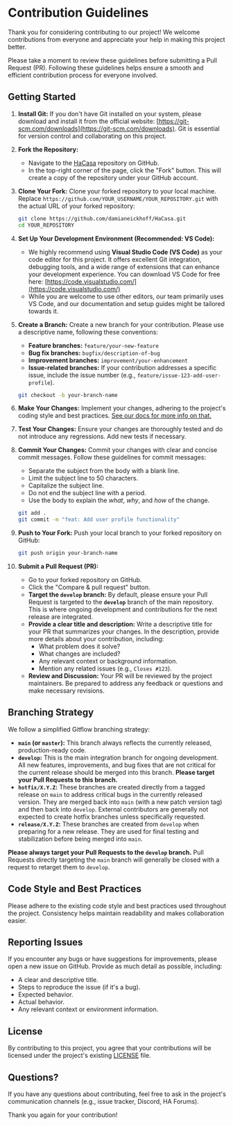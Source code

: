 # Contribution Guidelines

Thank you for considering contributing to our project! We welcome contributions from everyone and appreciate your help in making this project better.

Please take a moment to review these guidelines before submitting a Pull Request (PR). Following these guidelines helps ensure a smooth and efficient contribution process for everyone involved.

## Getting Started

1.  **Install Git:** If you don't have Git installed on your system, please download and install it from the official website: [https://git-scm.com/downloads](https://git-scm.com/downloads). Git is essential for version control and collaborating on this project.

2.  **Fork the Repository:**
    * Navigate to the [HaCasa](https://github.com/damianeickhoff/HaCasa) repository on GitHub.
    * In the top-right corner of the page, click the "Fork" button. This will create a copy of the repository under your GitHub account.

3.  **Clone Your Fork:** Clone your forked repository to your local machine. Replace `https://github.com/YOUR_USERNAME/YOUR_REPOSITORY.git` with the actual URL of your forked repository:
    ```bash
    git clone https://github.com/damianeickhoff/HaCasa.git
    cd YOUR_REPOSITORY
    ```
    
4.  **Set Up Your Development Environment (Recommended: VS Code):**
    * We highly recommend using **Visual Studio Code (VS Code)** as your code editor for this project. It offers excellent Git integration, debugging tools, and a wide range of extensions that can enhance your development experience. You can download VS Code for free here: [https://code.visualstudio.com/](https://code.visualstudio.com/)
    * While you are welcome to use other editors, our team primarily uses VS Code, and our documentation and setup guides might be tailored towards it.

5.  **Create a Branch:** Create a new branch for your contribution. Please use a descriptive name, following these conventions:
    * **Feature branches:** `feature/your-new-feature`
    * **Bug fix branches:** `bugfix/description-of-bug`
    * **Improvement branches:** `improvement/your-enhancement`
    * **Issue-related branches:** If your contribution addresses a specific issue, include the issue number (e.g., `feature/issue-123-add-user-profile`).

    ```bash
    git checkout -b your-branch-name
    ```

6.  **Make Your Changes:** Implement your changes, adhering to the project's coding style and best practices. [See our docs for more info on that.](https://damianeickhoff.github.io/HaCasa/docs/development/)

7.  **Test Your Changes:** Ensure your changes are thoroughly tested and do not introduce any regressions. Add new tests if necessary.

8.  **Commit Your Changes:** Commit your changes with clear and concise commit messages. Follow these guidelines for commit messages:
    * Separate the subject from the body with a blank line.
    * Limit the subject line to 50 characters.
    * Capitalize the subject line.
    * Do not end the subject line with a period.
    * Use the body to explain the *what*, *why*, and *how* of the change.

    ```bash
    git add .
    git commit -m "feat: Add user profile functionality"
    ```

9.  **Push to Your Fork:** Push your local branch to your forked repository on GitHub:
    ```bash
    git push origin your-branch-name
    ```

10. **Submit a Pull Request (PR):**
    * Go to your forked repository on GitHub.
    * Click the "Compare & pull request" button.
    * **Target the `develop` branch:** By default, please ensure your Pull Request is targeted to the **`develop`** branch of the main repository. This is where ongoing development and contributions for the next release are integrated.
    * **Provide a clear title and description:** Write a descriptive title for your PR that summarizes your changes. In the description, provide more details about your contribution, including:
        * What problem does it solve?
        * What changes are included?
        * Any relevant context or background information.
        * Mention any related issues (e.g., `Closes #123`).
    * **Review and Discussion:** Your PR will be reviewed by the project maintainers. Be prepared to address any feedback or questions and make necessary revisions.

## Branching Strategy

We follow a simplified Gitflow branching strategy:

* **`main` (or `master`):** This branch always reflects the currently released, production-ready code.
* **`develop`:** This is the main integration branch for ongoing development. All new features, improvements, and bug fixes that are not critical for the current release should be merged into this branch. **Please target your Pull Requests to this branch.**
* **`hotfix/X.Y.Z`:** These branches are created directly from a tagged release on `main` to address critical bugs in the currently released version. They are merged back into `main` (with a new patch version tag) and then back into `develop`. External contributors are generally not expected to create hotfix branches unless specifically requested.
* **`release/X.Y.Z`:** These branches are created from `develop` when preparing for a new release. They are used for final testing and stabilization before being merged into `main`.

**Please always target your Pull Requests to the `develop` branch.** Pull Requests directly targeting the `main` branch will generally be closed with a request to retarget them to `develop`.

## Code Style and Best Practices

Please adhere to the existing code style and best practices used throughout the project. Consistency helps maintain readability and makes collaboration easier.

## Reporting Issues

If you encounter any bugs or have suggestions for improvements, please open a new issue on GitHub. Provide as much detail as possible, including:

* A clear and descriptive title.
* Steps to reproduce the issue (if it's a bug).
* Expected behavior.
* Actual behavior.
* Any relevant context or environment information.

## License

By contributing to this project, you agree that your contributions will be licensed under the project's existing [LICENSE](LICENSE) file.

## Questions?

If you have any questions about contributing, feel free to ask in the project's communication channels (e.g., issue tracker, Discord, HA Forums).

Thank you again for your contribution!
